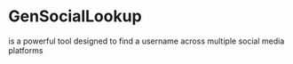 # GenSocialLookup
is a powerful tool designed to find a username across multiple social media platforms
